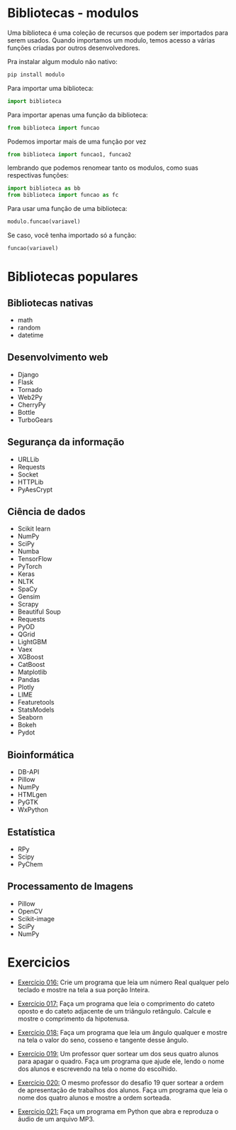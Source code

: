 # Bibliotecas - modulos

Uma biblioteca é uma coleção de recursos que podem ser importados para serem usados.
Quando importamos um modulo, temos acesso a várias funções criadas por outros desenvolvedores.

Pra instalar algum modulo não nativo:

```powershell
pip install modulo
```

Para importar uma biblioteca:

```python
import biblioteca
```

Para importar apenas uma função da biblioteca:

```python
from biblioteca import funcao
```

Podemos importar mais de uma função por vez

```python
from biblioteca import funcao1, funcao2
```

lembrando que podemos renomear tanto os modulos, como suas respectivas funções:

```python
import biblioteca as bb
from biblioteca import funcao as fc
```

Para usar uma função de uma biblioteca:

```python
modulo.funcao(variavel)
```

Se caso, você tenha importado só a função:

```python
funcao(variavel)

```

# Bibliotecas populares

## Bibliotecas nativas

- math
- random
- datetime

## Desenvolvimento web

- Django
- Flask
- Tornado
- Web2Py
- CherryPy
- Bottle
- TurboGears

## Segurança da informação

- URLLib
- Requests
- Socket
- HTTPLib
- PyAesCrypt

## Ciência de dados

- Scikit learn
- NumPy
- SciPy
- Numba
- TensorFlow
- PyTorch
- Keras
- NLTK
- SpaCy
- Gensim
- Scrapy
- Beautiful Soup
- Requests
- PyOD
- QGrid
- LightGBM
- Vaex
- XGBoost
- CatBoost
- Matplotlib
- Pandas
- Plotly
- LIME
- Featuretools
- StatsModels
- Seaborn
- Bokeh
- Pydot

## Bioinformática

- DB-API
- Pillow
- NumPy
- HTMLgen
- PyGTK
- WxPython

## Estatística

- RPy
- Scipy
- PyChem

## Processamento de Imagens

- Pillow
- OpenCV
- Scikit-image
- SciPy
- NumPy

# Exercicios

- [Exercício 016:](/exercicios/03-modulos/exercicios/016_quebrando_numero/016_arrendondando_numero.py) Crie um programa que leia um número Real qualquer pelo teclado e mostre na tela a sua porção Inteira.

- [Exercício 017:](/exercicios/03-modulos/exercicios/017_catetos_hipotenusa/017_cateto_hipotenusa.py) Faça um programa que leia o comprimento do cateto oposto e do cateto adjacente de um triângulo retângulo. Calcule e mostre o comprimento da hipotenusa.

- [Exercício 018:](/exercicios/03-modulos/exercicios/018_trigonometria/018_seno_cosseno_tangente.py) Faça um programa que leia um ângulo qualquer e mostre na tela o valor do seno, cosseno e tangente desse ângulo.

- [Exercício 019:](/exercicios/03-modulos/exercicios/019_sorteando_itens_lista/019_sorteando_item_lista.py) Um professor quer sortear um dos seus quatro alunos para apagar o quadro. Faça um programa que ajude ele, lendo o nome dos alunos e escrevendo na tela o nome do escolhido.

- [Exercício 020:](/exercicios/03-modulos/exercicios/020_sorteando_ordem_lista/020_sorteando_ordem_lista.py) O mesmo professor do desafio 19 quer sortear a ordem de apresentação de trabalhos dos alunos. Faça um programa que leia o nome dos quatro alunos e mostre a ordem sorteada.

- [Exercício 021:](/exercicios/03-modulos/exercicios/021_trocando_mp3/021_tocando_mp3.py) Faça um programa em Python que abra e reproduza o áudio de um arquivo MP3.